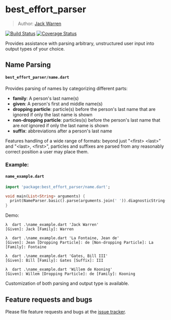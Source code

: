 # best_effort_parser

> Author: [Jack Warren][author site]

[![Build Status](https://travis-ci.com/jack-r-warren/best_effort_parser.svg?branch=master)](https://travis-ci.com/jack-r-warren/best_effort_parser) [![Coverage Status](https://coveralls.io/repos/github/jack-r-warren/best_effort_parser/badge.svg?branch=master)](https://coveralls.io/github/jack-r-warren/best_effort_parser?branch=master)

Provides assistance with parsing arbitrary, unstructured user input into output types of your choice.

## Name Parsing
#### `best_effort_parser/name.dart`

Provides parsing of names by categorizing different parts:
- **family**: A person's last name(s)
- **given**: A person's first and middle name(s)
- **dropping particle**: particle(s) before the person's last name that are ignored if only the last name is shown
- **non-dropping particle**: particles(s) before the person's last name that are *not* ignored if only the last name is shown
- **suffix**: abbreviations after a person's last name

Features handling of a wide range of formats: beyond just "\<first> \<last>" and "\<last>, \<first>", particles and suffixes are parsed from any reasonably correct position a user may place them.

### Example:
#### `name_example.dart`

```dart
import 'package:best_effort_parser/name.dart';

void main(List<String> arguments) {
  print(NameParser.basic().parse(arguments.join(' ')).diagnosticString());
}
```

Demo:
```text
λ  dart .\name_example.dart 'Jack Warren'
[Given]: Jack [Family]: Warren

λ  dart .\name_example.dart 'La Fontaine, Jean de'
[Given]: Jean [Dropping Particle]: de [Non-dropping Particle]: La [Family]: Fontaine

λ  dart .\name_example.dart 'Gates, Bill III'
[Given]: Bill [Family]: Gates [Suffix]: III

λ  dart .\name_example.dart 'Willem de Kooning'
[Given]: Willem [Dropping Particle]: de [Family]: Kooning
```

Customization of both parsing and output type is available.

## Feature requests and bugs

Please file feature requests and bugs at the [issue tracker][tracker].

[author site]: https://jackwarren.info
[tracker]: https://github.com/jack-r-warren/best_effort_parser/issues
